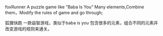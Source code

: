 foxRunner
A puzzle game like "Baba Is You"
Many elements,Combine them，Modify the rules of game and go through;

狐狸快跑
一款益智游戏，类似于baba is you
包含很多的元素，组合不同的元素并改变游戏的规则来通关。

